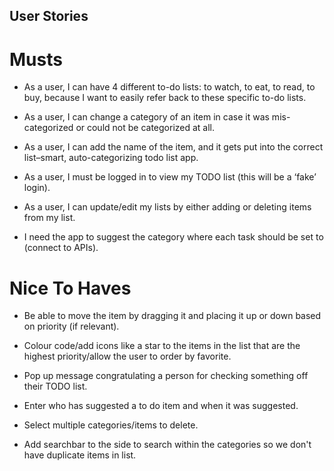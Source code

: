 ## User Stories

# Musts

- As a user, I can have 4 different to-do lists: to watch, to eat, to read, to buy, because I want to easily refer back to these specific to-do lists.

- As a user, I can change a category of an item in case it was mis-categorized or could not be categorized at all.

- As a user, I can add the name of the item, and it gets put into the correct list–smart, auto-categorizing todo list app.

- As a user, I must be logged in to view my TODO list (this will be a ‘fake’ login). 

- As a user, I can update/edit my lists by either adding or deleting items from my list. 

- I need the app to suggest the category where each task should be set to (connect to APIs).

# Nice To Haves

- Be able to move the item by dragging it and placing it up or down based on priority (if relevant). 

- Colour code/add icons like a star to the items in the list that are the highest priority/allow the user to order by favorite.

- Pop up message congratulating a person for checking something off their TODO list. 

- Enter who has suggested a to do item and when it was suggested.

- Select multiple categories/items to delete.

- Add searchbar to the side to search within the categories so we don't have duplicate items in list.

